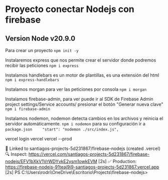 # Proyecto conectar Nodejs con firebase

## Version Node v20.9.0

Para crear un proyecto
`npm init -y`

Instalaremos express que nos permite crear el servidor donde podremos recibir las peticiones
`npm i express`

Instalamos handlebars es un motor de plantillas, es una extensión del html
`npm i express-handlebars`

Instalamos morgan para ver las peticiones por consola
`npm i morgan`

Instalamos firebase-admin, para ver puede ir al SDK de Firebase Admin project settings/Service accounts/ presionar el botón "Generar nueva clave"
`npm i firebase-admin`

Instalamos nodemon, nodemon detecta cambios en los archivos y reinicia el servidor automáticamente.
`npm i nodemon`
para su configuración ir a `package.json` 
`    "start": "nodemon ./src/index.js",`

vercel login 
vercel
vercel --prod

🔗  Linked to santiagos-projects-5d231867/firebase-nodejs (created .vercel)
🔍  Inspect: https://vercel.com/santiagos-projects-5d231867/firebase-nodejs/EFV1bXkV1VrWDYvkE2ysm1owkEVM [2s]
✅  Production: https://firebase-nodejs-91teaj9i9-santiagos-projects-5d231867.vercel.app [2s]
PS C:\Users\rodri\OneDrive\Escritorio\Projects\firebase-nodejs> 